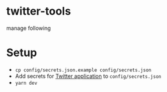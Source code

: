 # twitter-tools
manage following

# Setup
- `cp config/secrets.json.example config/secrets.json`
- Add secrets for [Twitter application](https://apps.twitter.com) to `config/secrets.json`
- `yarn dev`
